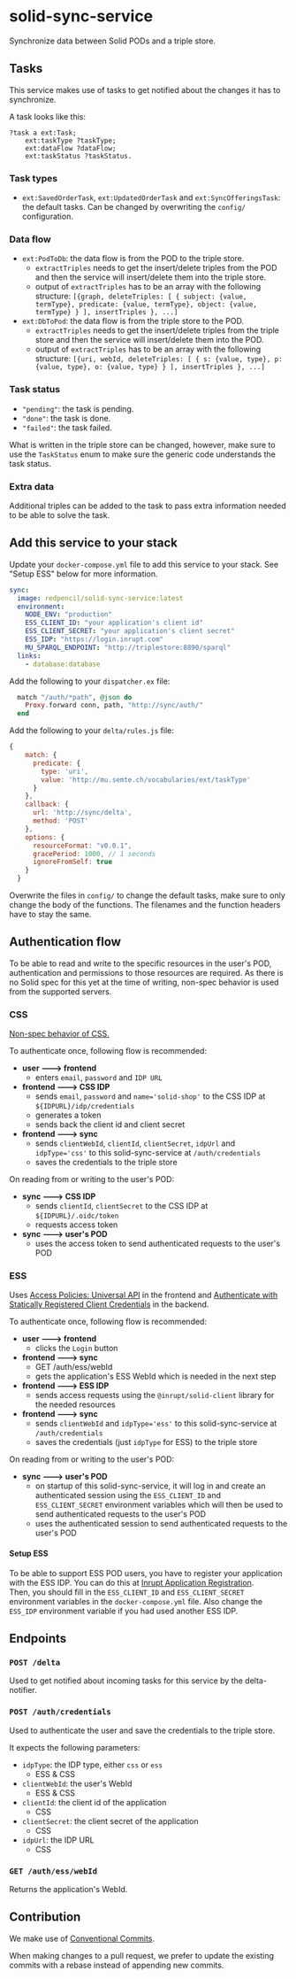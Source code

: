 # solid-sync-service

Synchronize data between Solid PODs and a triple store.

## Tasks

This service makes use of tasks to get notified about the changes it has to synchronize.

A task looks like this:

```
?task a ext:Task;
    ext:taskType ?taskType;
    ext:dataFlow ?dataFlow;
    ext:taskStatus ?taskStatus.
```

### Task types

- `ext:SavedOrderTask`, `ext:UpdatedOrderTask` and `ext:SyncOfferingsTask`: the default tasks. Can be changed by overwriting the `config/` configuration.

### Data flow

- `ext:PodToDb`: the data flow is from the POD to the triple store.
  - `extractTriples` needs to get the insert/delete triples from the POD and then the service will insert/delete them into the triple store.
  - output of `extractTriples` has to be an array with the following structure: `[{graph, deleteTriples: [ { subject: {value, termType}, predicate: {value, termType}, object: {value, termType} } ], insertTriples }, ...]`
- `ext:DbToPod`: the data flow is from the triple store to the POD.
  - `extractTriples` needs to get the insert/delete triples from the triple store and then the service will insert/delete them into the POD.
  - output of `extractTriples` has to be an array with the following structure: `[{uri, webId, deleteTriples: [ { s: {value, type}, p: {value, type}, o: {value, type} } ], insertTriples }, ...]`

### Task status

- `"pending"`: the task is pending.
- `"done"`: the task is done.
- `"failed"`: the task failed.

What is written in the triple store can be changed, however, make sure to use the `TaskStatus` enum to make sure the generic code understands the task status.

### Extra data

Additional triples can be added to the task to pass extra information needed to be able to solve the task.

## Add this service to your stack

Update your `docker-compose.yml` file to add this service to your stack. See "Setup ESS" below for more information.

```yaml
sync:
  image: redpencil/solid-sync-service:latest
  environment:
    NODE_ENV: "production"
    ESS_CLIENT_ID: "your application's client id"
    ESS_CLIENT_SECRET: "your application's client secret"
    ESS_IDP: "https://login.inrupt.com"
    MU_SPARQL_ENDPOINT: "http://triplestore:8890/sparql"
  links:
    - database:database
```

Add the following to your `dispatcher.ex` file:

```elixir
  match "/auth/*path", @json do
    Proxy.forward conn, path, "http://sync/auth/"
  end
```

Add the following to your `delta/rules.js` file:

```javascript
{
    match: {
      predicate: {
        type: 'uri',
        value: 'http://mu.semte.ch/vocabularies/ext/taskType'
      }
    },
    callback: {
      url: 'http://sync/delta',
      method: 'POST'
    },
    options: {
      resourceFormat: "v0.0.1",
      gracePeriod: 1000, // 1 seconds
      ignoreFromSelf: true
    }
  }
```

Overwrite the files in `config/` to change the default tasks, make sure to only change the body of the functions. The filenames and the function headers have to stay the same.

## Authentication flow

To be able to read and write to the specific resources in the user's POD, authentication and permissions to those resources are required.
As there is no Solid spec for this yet at the time of writing, non-spec behavior is used from the supported servers.

### CSS

[Non-spec behavior of CSS.](https://communitysolidserver.github.io/CommunitySolidServer/4.0/client-credentials/)

To authenticate once, following flow is recommended:
- **user ---> frontend**
  - enters `email`, `password` and `IDP URL`
- **frontend ---> CSS IDP**
  - sends `email`, `password` and `name='solid-shop'` to the CSS IDP at `${IDPURL}/idp/credentials`
  - generates a token
  - sends back the client id and client secret
- **frontend ---> sync**
  - sends `clientWebId`, `clientId`, `clientSecret`, `idpUrl` and `idpType='css'` to this solid-sync-service at `/auth/credentials`
  - saves the credentials to the triple store

On reading from or writing to the user's POD:
- **sync ---> CSS IDP**
  - sends `clientId`, `clientSecret` to the CSS IDP at `${IDPURL}/.oidc/token`
  - requests access token
- **sync ---> user's POD**
  - uses the access token to send authenticated requests to the user's POD

### ESS

Uses [Access Policies: Universal API](https://docs.inrupt.com/developer-tools/javascript/client-libraries/tutorial/manage-access-policies/#change-agent-access) in the frontend and [Authenticate with Statically Registered Client Credentials](https://docs.inrupt.com/developer-tools/javascript/client-libraries/tutorial/authenticate-nodejs-script/#authenticate-with-statically-registered-client-credentials) in the backend.

To authenticate once, following flow is recommended:
- **user ---> frontend**
  - clicks the `Login` button
- **frontend ---> sync**
  - GET /auth/ess/webId
  - gets the application's ESS WebId which is needed in the next step
- **frontend ---> ESS IDP**
  - sends access requests using the `@inrupt/solid-client` library for the needed resources
- **frontend ---> sync**
  - sends `clientWebId` and `idpType='ess'` to this solid-sync-service at `/auth/credentials`
  - saves the credentials (just `idpType` for ESS) to the triple store

On reading from or writing to the user's POD:
- **sync ---> user's POD**
  - on startup of this solid-sync-service, it will log in and create an authenticated session using the `ESS_CLIENT_ID` and `ESS_CLIENT_SECRET` environment variables which will then be used to send authenticated requests to the user's POD
  - uses the authenticated session to send authenticated requests to the user's POD

#### Setup ESS

To be able to support ESS POD users, you have to register your application with the ESS IDP. You can do this at [Inrupt Application Registration](https://login.inrupt.com/registration.html).  
Then, you should fill in the `ESS_CLIENT_ID` and `ESS_CLIENT_SECRET` environment variables in the `docker-compose.yml` file. Also change the `ESS_IDP` environment variable if you had used another ESS IDP.

## Endpoints

### `POST /delta`

Used to get notified about incoming tasks for this service by the delta-notifier.

### `POST /auth/credentials`

Used to authenticate the user and save the credentials to the triple store.

It expects the following parameters:
- `idpType`: the IDP type, either `css` or `ess`
  - ESS & CSS
- `clientWebId`: the user's WebId
  - ESS & CSS
- `clientId`: the client id of the application
  - CSS
- `clientSecret`: the client secret of the application
  - CSS
- `idpUrl`: the IDP URL
  - CSS

### `GET /auth/ess/webId`

Returns the application's WebId.

## Contribution

We make use of [Conventional Commits](https://www.conventionalcommits.org/en/v1.0.0/).

When making changes to a pull request, we prefer to update the existing commits with a rebase instead of appending new commits.
